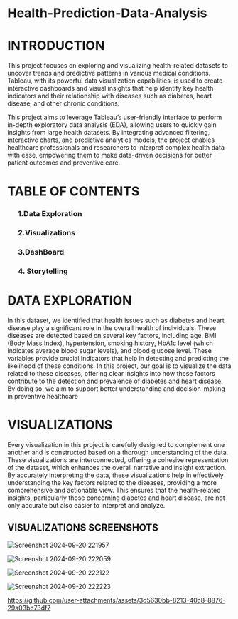# Health-Prediction-Data-Analysis

# INTRODUCTION

<P> This project focuses on exploring and visualizing health-related datasets to uncover trends and predictive patterns in various medical conditions. Tableau, with its powerful data visualization capabilities, is used to create interactive dashboards and visual insights that help identify key health indicators and their relationship with diseases such as diabetes, heart disease, and other chronic conditions.

This project aims to leverage Tableau’s user-friendly interface to perform in-depth exploratory data analysis (EDA), allowing users to quickly gain insights from large health datasets. By integrating advanced filtering, interactive charts, and predictive analytics models, the project enables healthcare professionals and researchers to interpret complex health data with ease, empowering them to make data-driven decisions for better patient outcomes and preventive care.</P>

# TABLE OF CONTENTS
<ol> <H3>1.Data Exploration</H3>
     <H3> 2.Visualizations</H3>
     <H3> 3.DashBoard </H3>
     <h3>4. Storytelling</h3>
</ol>

# DATA EXPLORATION
<p>In this dataset, we identified that health issues such as diabetes and heart disease play a significant role in the overall health of individuals. These diseases are detected based on several key factors, including age, BMI (Body Mass Index), hypertension, smoking history, HbA1c level (which indicates average blood sugar levels), and blood glucose level. These variables provide crucial indicators that help in detecting and predicting the likelihood of these conditions. In this project, our goal is to visualize the data related to these diseases, offering clear insights into how these factors contribute to the detection and prevalence of diabetes and heart disease. By doing so, we aim to support better understanding and decision-making in preventive healthcare</p>

# VISUALIZATIONS
<p>Every visualization in this project is carefully designed to complement one another and is constructed based on a thorough understanding of the data. These visualizations are interconnected, offering a cohesive representation of the dataset, which enhances the overall narrative and insight extraction. By accurately interpreting the data, these visualizations help in effectively understanding the key factors related to the diseases, providing a more comprehensive and actionable view. This ensures that the health-related insights, particularly those concerning diabetes and heart disease, are not only accurate but also easier to interpret and analyze.</p>
 <h2>VISUALIZATIONS SCREENSHOTS</h2>
 
 ![Screenshot 2024-09-20 221957](https://github.com/user-attachments/assets/19135dbf-bc86-4bf7-b251-dbcbe83b5c2a)

![Screenshot 2024-09-20 222059](https://github.com/user-attachments/assets/f242be5a-e2b8-4e2f-b39b-b6e2336d9bdd)

![Screenshot 2024-09-20 222122](https://github.com/user-attachments/assets/66f8e8ec-936d-456a-bffa-f295db9a3869)

![Screenshot 2024-09-20 222223](https://github.com/user-attachments/assets/76d416b0-74bc-44ae-89a5-98b6e0a0a4bd)



https://github.com/user-attachments/assets/3d5630bb-8213-40c8-8876-29a03bc73df7














